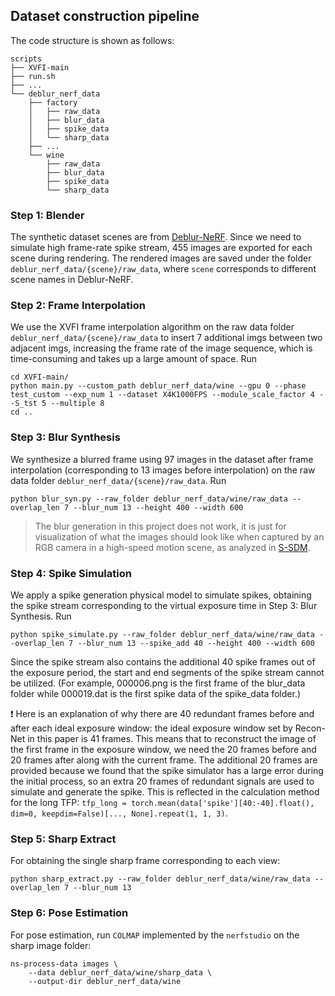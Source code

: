 ## Dataset construction pipeline
The code structure is shown as follows:
```
scripts
├── XVFI-main
├── run.sh
├── ...
└── deblur_nerf_data
    ├── factory
    │   ├── raw_data
    │   ├── blur_data
    │   ├── spike_data
    │   └── sharp_data
    ├── ...
    └── wine
        ├── raw_data
        ├── blur_data
        ├── spike_data
        └── sharp_data
```
### Step 1: Blender

The synthetic dataset scenes are from [Deblur-NeRF](https://github.com/limacv/Deblur-NeRF/). Since we need to simulate high frame-rate spike stream, 455 images are exported for each scene during rendering. The rendered images are saved under the folder `deblur_nerf_data/{scene}/raw_data`, where `scene` corresponds to different scene names in Deblur-NeRF.

### Step 2: Frame Interpolation
We use the XVFI frame interpolation algorithm on the raw data folder `deblur_nerf_data/{scene}/raw_data` to insert 7 additional imgs between two adjacent imgs, increasing the frame rate of the image sequence, which is time-consuming and takes up a large amount of space. Run
```
cd XVFI-main/
python main.py --custom_path deblur_nerf_data/wine --gpu 0 --phase test_custom --exp_num 1 --dataset X4K1000FPS --module_scale_factor 4 --S_tst 5 --multiple 8 
cd ..
```

### Step 3: Blur Synthesis
We synthesize a blurred frame using 97 images in the dataset after frame interpolation (corresponding to 13 images before interpolation) on the raw data folder `deblur_nerf_data/{scene}/raw_data`. Run
```
python blur_syn.py --raw_folder deblur_nerf_data/wine/raw_data --overlap_len 7 --blur_num 13 --height 400 --width 600
```

> The blur generation in this project does not work, it is just for visualization of what the images should look like when captured by an RGB camera in a high-speed motion scene, as analyzed in [S-SDM](https://github.com/chenkang455/S-SDM).


### Step 4: Spike Simulation
We apply a spike generation physical model to simulate spikes, obtaining the spike stream corresponding to the virtual exposure time in Step 3: Blur Synthesis. Run
```
python spike_simulate.py --raw_folder deblur_nerf_data/wine/raw_data --overlap_len 7 --blur_num 13 --spike_add 40 --height 400 --width 600
```
Since the spike stream also contains the additional 40 spike frames out of the exposure period, the start and end segments of the spike stream cannot be utilized. (For example, 000006.png is the first frame of the blur_data folder while 000019.dat is the first spike data of the spike_data folder.)

❗ Here is an explanation of why there are 40 redundant frames before and after each ideal exposure window: the ideal exposure window set by Recon-Net in this paper is 41 frames. This means that to reconstruct the image of the first frame in the exposure window, we need the 20 frames before and 20 frames after along with the current frame. The additional 20 frames are provided because we found that the spike simulator has a large error during the initial process, so an extra 20 frames of redundant signals are used to simulate and generate the spike. This is reflected in the calculation method for the long TFP: `tfp_long = torch.mean(data['spike'][40:-40].float(), dim=0, keepdim=False)[..., None].repeat(1, 1, 3)`.


### Step 5: Sharp Extract
For obtaining the single sharp frame corresponding to each view:
```
python sharp_extract.py --raw_folder deblur_nerf_data/wine/raw_data --overlap_len 7 --blur_num 13
```

### Step 6: Pose Estimation
For pose estimation, run `COLMAP` implemented by the `nerfstudio` on the sharp image folder:
```
ns-process-data images \
    --data deblur_nerf_data/wine/sharp_data \
    --output-dir deblur_nerf_data/wine
```
